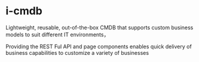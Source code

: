 # i-cmdb

Lightweight, reusable, out-of-the-box CMDB that supports custom business models to suit different IT environments，

Providing the REST Ful API and page components enables quick delivery of business capabilities to customize a variety of businesses
